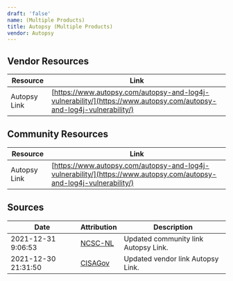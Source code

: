 ```yaml
---
draft: 'false'
name: (Multiple Products)
title: Autopsy (Multiple Products)
vendor: Autopsy
---
```


## Vendor Resources
| Resource | Link |
| --- | --- |
| Autopsy Link | [https://www.autopsy.com/autopsy-and-log4j-vulnerability/](https://www.autopsy.com/autopsy-and-log4j-vulnerability/) |

## Community Resources
| Resource | Link |
| --- | --- |
| Autopsy Link | [https://www.autopsy.com/autopsy-and-log4j-vulnerability/](https://www.autopsy.com/autopsy-and-log4j-vulnerability/) |


## Sources
| Date | Attribution | Description |
| --- | --- | --- |
| 2021-12-31 9:06:53 | [NCSC-NL](https://github.com/NCSC-NL/log4shell/blob/main/software/README.md) | Updated community link Autopsy Link.  |
| 2021-12-30 21:31:50 | [CISAGov](https://raw.githubusercontent.com/cisagov/log4j-affected-db/develop/README.md) | Updated vendor link Autopsy Link.  |
